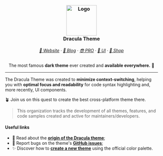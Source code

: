 <h3 align="center">
	<img src="https://draculatheme.com/images/hero/dracula-icon.svg" width="100" alt="Logo"/>
    <br/>
	Dracula Theme
</h3>

<h6 align="center">
  <a href="https://draculatheme.com">🏰 Website</a>
  ·
  <a href="https://draculatheme.com/blog">📰 Blog</a>
  ·
  <a href="https://draculatheme.com/pro">😎 PRO</a>
  ·
  <a href="https://ui.draculatheme.com">🧱 UI</a>
  ·
  <a href="https://draculatheme.com/shop">👕 Shop</a>
</h6>

<p align="center">
  The most famous <b>dark theme</b> ever created and <b>available everywhere.</b> 🦇
</p>

<hr/>

The Dracula Theme was created to **minimize context-switching**, helping you with **optimal focus and readability** for code syntax highlighting and, more recently, UI components.

🪴 Join us on this quest to create the best cross-platform theme there.

> This organization tracks the development of all themes, features, and code samples created and active for maintainers/developers.

#### Useful links

- 🌃 Read about the [**origin of the Dracula theme**](https://draculatheme.com/about);
- 🐛 Report bugs on the theme's [**GitHub issues**](https://github.com/dracula);
- ✨ Discover how to [**create a new theme**](https://draculatheme.com/contribute) using the official color palette.
